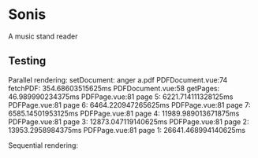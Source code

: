 # Sonis
A music stand reader

## Testing

Parallel rendering:
setDocument: anger a.pdf
PDFDocument.vue:74 fetchPDF: 354.68603515625ms
PDFDocument.vue:58 getPages: 46.989990234375ms
PDFPage.vue:81 page 5: 6221.714111328125ms
PDFPage.vue:81 page 6: 6464.220947265625ms
PDFPage.vue:81 page 7: 6585.14501953125ms
PDFPage.vue:81 page 4: 11989.989013671875ms
PDFPage.vue:81 page 3: 12873.047119140625ms
PDFPage.vue:81 page 2: 13953.2958984375ms
PDFPage.vue:81 page 1: 26641.468994140625ms

Sequential rendering:

